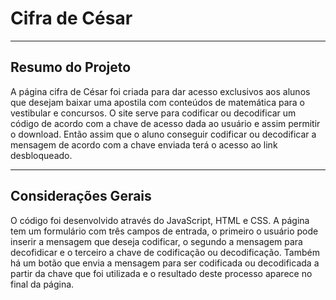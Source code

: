 
# Cifra de César
***
## Resumo do Projeto
A página cifra de César foi criada para dar acesso exclusivos aos alunos que desejam baixar uma apostila com conteúdos de matemática para o vestibular e concursos.
O site serve para codificar ou decodificar um código de acordo com a chave de acesso dada ao usuário e assim permitir o download. Então assim que o aluno conseguir codificar ou decodificar a mensagem de acordo com a chave enviada terá o acesso ao link desbloqueado.


***
## Considerações Gerais

O código foi desenvolvido através do JavaScript, HTML e CSS. A página tem um formulário com três campos de entrada, o primeiro o usuário pode inserir a mensagem que deseja codificar, o segundo a mensagem para decofidicar e o terceiro a chave de codificação ou decodificação. Também há um botão que envia a mensagem para ser codificada ou decodificada a partir da chave que foi utilizada e o resultado deste processo aparece no final da página.


